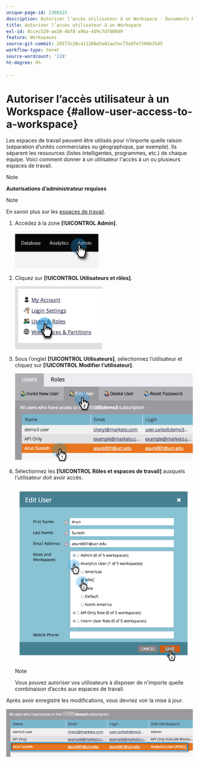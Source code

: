 ```yaml
---
unique-page-id: 2360325
description: Autoriser l’accès utilisateur à un Workspace - Documents Marketo - Documentation du produit
title: Autoriser l’accès utilisateur à un Workspace
exl-id: 8ccec529-ae28-4bf8-a9ba-4d9c7df809d9
feature: Workspaces
source-git-commit: 26573c20c411208e5a01aa7ec73a97e7208b35d5
workflow-type: tm+mt
source-wordcount: '119'
ht-degree: 0%

---
```


# Autoriser l’accès utilisateur à un Workspace {#allow-user-access-to-a-workspace}

Les espaces de travail peuvent être utilisés pour n’importe quelle raison (séparation d’unités commerciales ou géographique, par exemple). Ils séparent les ressources (listes intelligentes, programmes, etc.) de chaque équipe. Voici comment donner à un utilisateur l&#39;accès à un ou plusieurs espaces de travail.

>[!NOTE]
>
>**Autorisations d’administrateur requises**

>[!NOTE]
>
>En savoir plus sur les [espaces de travail](/help/marketo/product-docs/administration/workspaces-and-person-partitions/understanding-workspaces-and-person-partitions.md).

1. Accédez à la zone **[!UICONTROL Admin]**.

   ![](assets/allow-user-access-to-a-workspace-1.png)

1. Cliquez sur **[!UICONTROL Utilisateurs et rôles]**.

   ![](assets/allow-user-access-to-a-workspace-2.png)

1. Sous l’onglet **[!UICONTROL Utilisateurs]**, sélectionnez l’utilisateur et cliquez sur **[!UICONTROL Modifier l’utilisateur]**.

   ![](assets/allow-user-access-to-a-workspace-3.png)

1. Sélectionnez les **[!UICONTROL Rôles et espaces de travail]** auxquels l’utilisateur doit avoir accès.

   ![](assets/allow-user-access-to-a-workspace-4.png)

   >[!NOTE]
   >
   >Vous pouvez autoriser vos utilisateurs à disposer de n’importe quelle combinaison d’accès aux espaces de travail.

Après avoir enregistré les modifications, vous devriez voir la mise à jour.

![](assets/allow-user-access-to-a-workspace-5.png)
